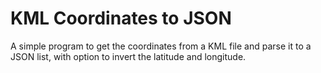 # KML Coordinates to JSON

A simple program to get the coordinates from a KML file and parse it to a JSON list, with option to invert the latitude and longitude.

